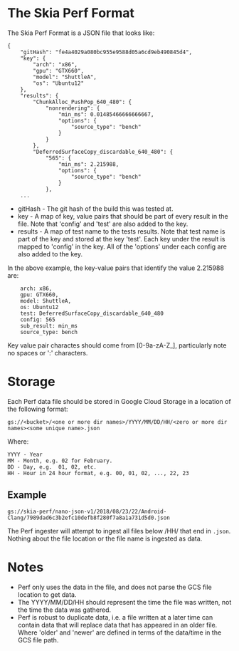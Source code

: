 The Skia Perf Format
====================

The Skia Perf Format is a JSON file that looks like:

```
{
    "gitHash": "fe4a4029a080bc955e9588d05a6cd9eb490845d4",
    "key": {
        "arch": "x86",
        "gpu": "GTX660",
        "model": "ShuttleA",
        "os": "Ubuntu12"
    },
    "results": {
        "ChunkAlloc_PushPop_640_480": {
            "nonrendering": {
                "min_ms": 0.01485466666666667,
                "options": {
                    "source_type": "bench"
                }
            }
        },
        "DeferredSurfaceCopy_discardable_640_480": {
            "565": {
                "min_ms": 2.215988,
                "options": {
                    "source_type": "bench"
                }
            },
    ...
```

  * gitHash - The git hash of the build this was tested at.
  * key - A map of key, value pairs that should be part of every result in the
      file. Note that 'config' and 'test' are also added to the key.
  * results - A map of test name to the tests results. Note that test name is
      part of the key and stored at the key 'test'.  Each key under the result
      is mapped to 'config' in the key.  All of the 'options' under each config
      are also added to the key.

In the above example, the key-value pairs that identify the value 2.215988
are:

        arch: x86,
        gpu: GTX660,
        model: ShuttleA,
        os: Ubuntu12
        test: DeferredSurfaceCopy_discardable_640_480
        config: 565
        sub_result: min_ms
        source_type: bench

Key value pair charactes should come from [0-9a-zA-Z\_], particularly
note no spaces or ':' characters.

Storage
=======

Each Perf data file should be stored in Google Cloud Storage in a location
of the following format:

    gs://<bucket>/<one or more dir names>/YYYY/MM/DD/HH/<zero or more dir names><some unique name>.json

Where:

    YYYY - Year
    MM - Month, e.g. 02 for February.
    DD - Day, e.g.  01, 02, etc.
    HH - Hour in 24 hour format, e.g. 00, 01, 02, ..., 22, 23

Example
-------

    gs://skia-perf/nano-json-v1/2018/08/23/22/Android-Clang/7989dad6c3b2efc10defb8f280f7a8a1a731d5d0.json

The Perf ingester will attempt to ingest all files below /HH/ that end in `.json`.
Nothing about the file location or the file name is ingested as data.

Notes
=====
  * Perf only uses the data in the file, and does not parse the GCS file location to get data.
  * The YYYY/MM/DD/HH should represent the time the file was written, not the
    time the data was gathered.
  * Perf is robust to duplicate data, i.e. a file written at a later time can
    contain data that will replace data that has appeared in an older file.
    Where 'older' and 'newer' are defined in terms of the data/time in the GCS
    file path.

